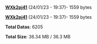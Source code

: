 [**WXk2pj41**](/data/WXk2pj41.txt) (24/01/23 - 19:37)- 1559 bytes

[**WXk2pj41**](/data/WXk2pj41.txt) (24/01/23 - 19:37)- 1559 bytes

**Total Datas**: 6205

**Total Size**: 36.34 MB / 36.3 MB